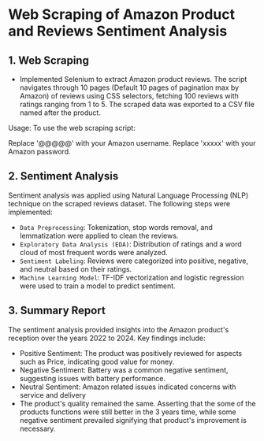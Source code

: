 # Web Scraping of Amazon Product and Reviews Sentiment Analysis

## 1. Web Scraping
- Implemented Selenium to extract Amazon product reviews. The script navigates through 10 pages (Default 10 pages of pagination max by Amazon) of reviews using CSS selectors, fetching 100 reviews with ratings ranging from 1 to 5. The scraped data was exported to a CSV file named after the product.

Usage:
To use the web scraping script:

Replace '@@@@@' with your Amazon username.
Replace 'xxxxx' with your Amazon password.

## 2. Sentiment Analysis
Sentiment analysis was applied using Natural Language Processing (NLP) technique on the scraped reviews dataset. The following steps were implemented:

- `Data Preprocessing`: Tokenization, stop words removal, and lemmatization were applied to clean the reviews.
- `Exploratory Data Analysis (EDA)`: Distribution of ratings and a word cloud of most frequent words were analyzed.
- `Sentiment Labeling`: Reviews were categorized into positive, negative, and neutral based on their ratings.
- `Machine Learning Model`: TF-IDF vectorization and logistic regression were used to train a model to predict sentiment.

## 3. Summary Report
The sentiment analysis provided insights into the Amazon product's reception over the years 2022 to 2024. Key findings include:

- Positive Sentiment: The product was positively reviewed for aspects such as Price, indicating good value for money.
- Negative Sentiment: Battery was a common negative sentiment, suggesting issues with battery performance.
- Neutral Sentiment: Amazon related issues indicated concerns with service and delivery
- The product's quality remained the same. Asserting that the some of the products functions were still better in the 3 years time, while some negative sentiment prevailed signifying that product's improvement is necessary.


 
